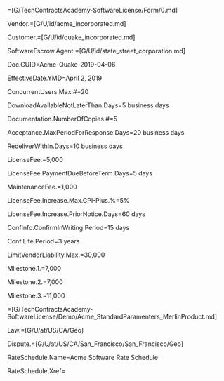 =[G/TechContractsAcademy-SoftwareLicense/Form/0.md]

Vendor.=[G/U/id/acme_incorporated.md]

Customer.=[G/U/id/quake_incorporated.md]

SoftwareEscrow.Agent.=[G/U/id/state_street_corporation.md]

Doc.GUID=Acme-Quake-2019-04-06

EffectiveDate.YMD=April 2, 2019

ConcurrentUsers.Max.#=20

DownloadAvailableNotLaterThan.Days=5 business days

Documentation.NumberOfCopies.#=5

Acceptance.MaxPeriodForResponse.Days=20 business days

RedeliverWithIn.Days=10 business days

LicenseFee.$=$5,000

LicenseFee.PaymentDueBeforeTerm.Days=5 days

MaintenanceFee.$=$1,000

LicenseFee.Increase.Max.CPI-Plus.%=5%

LicenseFee.Increase.PriorNotice.Days=60 days

ConfInfo.ConfirmInWriting.Period=15 days

Conf.Life.Period=3 years

LimitVendorLiability.Max.$=$30,000

Milestone.1.$=$7,000

Milestone.2.$=$7,000

Milestone.3.$=$11,000

=[G/TechContractsAcademy-SoftwareLicense/Demo/Acme_StandardParamenters_MerlinProduct.md]

Law.=[G/U/at/US/CA/Geo]

Dispute.=[G/U/at/US/CA/San_Francisco/San_Francisco/Geo]

RateSchedule.Name=Acme Software Rate Schedule

RateSchedule.Xref=